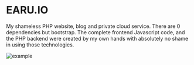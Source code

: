 # EARU.IO
My shameless PHP website, blog and private cloud service.
There are 0 dependencies but bootstrap. The complete frontend Javascript code, and the PHP backend were created by my own hands
with absolutely no shame in using those technologies.

![example](https://i.imgur.com/ljgOuUw.png)
